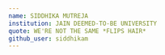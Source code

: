 ```yaml
---
name: SIDDHIKA MUTREJA 
institution: JAIN DEEMED-TO-BE UNIVERSITY
quote: WE'RE NOT THE SAME *FLIPS HAIR*
github_user: siddhikam
---
```

